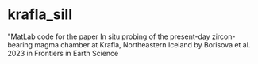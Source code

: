 # krafla_sill
"MatLab code for the paper In situ probing of the present-day zircon-bearing magma chamber at Krafla, Northeastern Iceland by Borisova et al. 2023 in Frontiers in Earth Science
